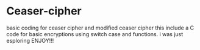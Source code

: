 # Ceaser-cipher
basic coding for ceaser cipher and modified ceaser cipher
this include a C code for basic encryptions using switch case and functions.
i was just esploring
ENJOY!!!
